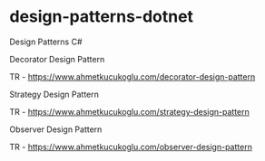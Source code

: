 # design-patterns-dotnet
Design Patterns C#

Decorator Design Pattern

TR - https://www.ahmetkucukoglu.com/decorator-design-pattern

Strategy Design Pattern

TR - https://www.ahmetkucukoglu.com/strategy-design-pattern

Observer Design Pattern

TR - https://www.ahmetkucukoglu.com/observer-design-pattern
